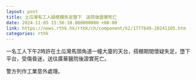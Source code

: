 ```yaml
---
layout: post
title: 土瓜灣有工人疑搭棚失足墮下　送院後證實死亡
date: 2024-11-05 15:56:10.000000000 +08:00
link: https://news.rthk.hk/rthk/ch/component/k2/1777649-20241105.htm
categories: rthk
---
```


一名工人下午2時許在土瓜灣馬頭角道一幢大廈的天台，搭棚期間懷疑失足，墮下平台，受傷昏迷，送往廣華醫院後證實死亡。

警方列作工業意外處理。
